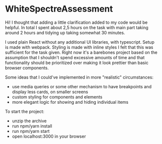 # WhiteSpectreAssessment
Hi! I thought that adding a little clarification added to my code would be helpful. In total I spent about 2,5 hours on the task with main part taking around 2 hours and tidying up taking somewhat 30 minutes.

I used plain React without any additional UI libraries, with typescript. Setup is made with webpack. Styling is made with inline styles I felt that this was sufficient for the task given. Right now it's a barebones project based on the assumption that I shouldn't spend excessive amounts of time and that functionality should be prioritized over making it look prettier than basic browser components.

Some ideas that I could've implemented in more "realistic" circumstances:
 - use media queries or some other mechanism to have breakpoints and display less cards, on smaller screens
 - custom styling for components and elements
 - more elegant logic for showing and hiding individual items

To start the project: 
- unzip the archive
- run npm/yarn install
- run npm/yarn start
- open localhost:3000 in your browser
